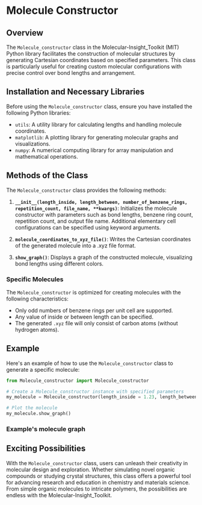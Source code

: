# Molecule Constructor

## Overview
The `Molecule_constructor` class in the Molecular-Insight_Toolkit (MIT) Python library facilitates the construction of molecular structures by generating Cartesian coordinates based on specified parameters. This class is particularly useful for creating custom molecular configurations with precise control over bond lengths and arrangement. 

## Installation and Necessary Libraries
Before using the `Molecule_constructor` class, ensure you have installed the following Python libraries:
- `utils`: A utility library for calculating lengths and handling molecule coordinates.
- `matplotlib`: A plotting library for generating molecular graphs and visualizations.
- `numpy`: A numerical computing library for array manipulation and mathematical operations.

## Methods of the Class
The `Molecule_constructor` class provides the following methods:

1. **`__init__(length_inside, length_between, number_of_benzene_rings, repetition_count, file_name, **kwargs)`**: Initializes the molecule constructor with parameters such as bond lengths, benzene ring count, repetition count, and output file name. Additional elementary cell configurations can be specified using keyword arguments.

2. **`molecule_coordinates_to_xyz_file()`**: Writes the Cartesian coordinates of the generated molecule into a .xyz file format.

3. **`show_graph()`**: Displays a graph of the constructed molecule, visualizing bond lengths using different colors.

### Specific Molecules
The `Molecule_constructor` is optimized for creating molecules with the following characteristics:
- Only odd numbers of benzene rings per unit cell are supported.
- Any value of inside or between length can be specified.
- The generated `.xyz` file will only consist of carbon atoms (without hydrogen atoms).

## Example
Here's an example of how to use the `Molecule_constructor` class to generate a specific molecule:

```python
from Molecule_constructor import Molecule_constructor

# Create a Molecule_constructor instance with specified parameters
my_molecule = Molecule_constructor(length_inside = 1.23, length_between = 1.51, number_of_benzene_rings = 3, repetition_count = 12, file_name = "molecule", cell1=[1.25, 1.42, 5, [3,10]], cell2=[1.33, 1.21, 9, [8]], cell3=[1.55, 1.32, 1, [4]])

# Plot the molecule
my_molecule.show_graph()

```
### Example's molecule graph

## Exciting Possibilities
With the `Molecule_constructor` class, users can unleash their creativity in molecular design and exploration. Whether simulating novel organic compounds or studying crystal structures, this class offers a powerful tool for advancing research and education in chemistry and materials science. From simple organic molecules to intricate polymers, the possibilities are endless with the Molecular-Insight_Toolkit.
